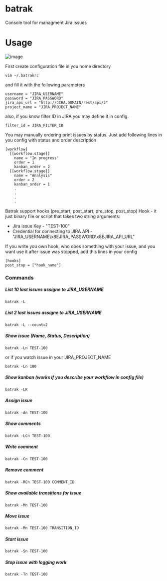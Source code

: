 # batrak

Console tool for managment Jira issues



# Usage
![image](https://cloud.githubusercontent.com/assets/4948221/6000483/4a522496-aad6-11e4-84b2-5715c02af86d.gif)

First create configuration file in you home directory

```
vim ~/.batrakrc
```

and fill it with the following parameters

```
username = "JIRA_USERNAME"
password = "JIRA_PASSWORD"
jira_api_url = "http://JIRA.DOMAIN/rest/api/2"
project_name = "JIRA_PROJECT_NAME"
```
also, if you know filter ID in JIRA you may define it in config.
```
filter_id = JIRA_FILTER_ID
```

You may manually ordering print issues by status.
Just add following lines in you config with status and order description
```
[workflow]
  [[workflow.stage]]
    name = "In progress"
    order = 1
    kanban_order = 2
  [[workflow.stage]]
    name = "Analysis"
    order = 2
    kanban_order = 1
    .
    .
    .
    .
```
Batrak support hooks (pre_start, post_start, pre_stop, post_stop)
Hook - it just binary file or script that takes two string arguments:
* Jira issue Key - "TEST-100"
* Credential for connecting to JIRA API - "JIRA_USERNAME\x8EJIRA_PASSWORD\x8EJIRA_API_URL"

If you write you own hook, who does something with your issue, and you want use it after issue was stopped, 
add this lines in your config

```
[hooks]
post_stop = ["hook_name"]
```


### Commands

##### List 10 last issues assigne to JIRA_USERNAME
```
batrak -L
```

##### List 2 last issues assigne to JIRA_USERNAME
```
batrak -L --count=2
```

##### Show issue (Name, Status, Description)
```
batrak -Ln TEST-100
```

or if you watch issue in your JIRA_PROJECT_NAME

```
batrak -Ln 100
```

##### Show kanban (works if you describe your workflow in config file)
```
batrak -LK
```

##### Assign issue
```
batrak -An TEST-100
```

##### Show comments 
```
batrak -LCn TEST-100
```

##### Write comment
```
batrak -Cn TEST-100
```

##### Remove comment
```
batrak -RCn TEST-100 COMMENT_ID
```

##### Show available transitions for issue 
```
batrak -Mn TEST-100
```

##### Move issue 
```
batrak -Mn TEST-100 TRANSITION_ID
``` 

##### Start issue 
```
batrak -Sn TEST-100
``` 

##### Stop issue with logging work
```
batrak -Tn TEST-100
``` 


